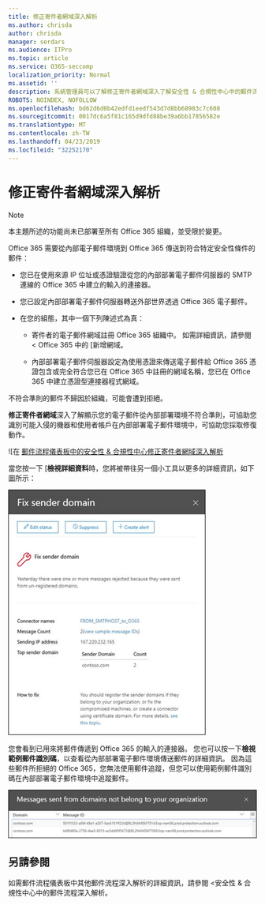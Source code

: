 ```yaml
---
title: 修正寄件者網域深入解析
ms.author: chrisda
author: chrisda
manager: serdars
ms.audience: ITPro
ms.topic: article
ms.service: O365-seccomp
localization_priority: Normal
ms.assetid: ''
description: 系統管理員可以了解修正寄件者網域深入了解安全性 & 合規性中心中的郵件流程儀表板中。
ROBOTS: NOINDEX, NOFOLLOW
ms.openlocfilehash: bd62d6d0b42edfd1eedf543d7d8bb68903c7c608
ms.sourcegitcommit: 0017dc6a5f81c165d9dfd88be39a6bb17856582e
ms.translationtype: MT
ms.contentlocale: zh-TW
ms.lasthandoff: 04/23/2019
ms.locfileid: "32252170"
---
```

# <a name="fix-sender-domain-insight"></a>修正寄件者網域深入解析

> [!NOTE]
> 本主題所述的功能尚未已部署至所有 Office 365 組織，並受限於變更。

Office 365 需要從內部電子郵件環境到 Office 365 傳送到符合特定安全性條件的郵件：

- 您已在使用來源 IP 位址或憑證驗證從您的內部部署電子郵件伺服器的 SMTP 連線的 Office 365 中建立的輸入的連接器。

- 您已設定內部部署電子郵件伺服器轉送外部世界透過 Office 365 電子郵件。

- 在您的組態，其中一個下列陳述式為真：

  - 寄件者的電子郵件網域註冊 Office 365 組織中。 如需詳細資訊，請參閱 < Office 365 中的 [新增網域。

  - 內部部署電子郵件伺服器設定為使用憑證來傳送電子郵件給 Office 365 憑證包含或完全符合您已在 Office 365 中註冊的網域名稱，您已在 Office 365 中建立憑證型連接器程式網域。 

不符合準則的郵件不歸因於組織，可能會遭到拒絕。

**修正寄件者網域**深入了解顯示您的電子郵件從內部部署環境不符合準則，可協助您識別可能入侵的機器和使用者帳戶在內部部署電子郵件環境中，可協助您採取修復動作。

![在 [郵件流程儀表板中的安全性 & 合規性中心修正寄件者網域深入解析](media/sender-domain-insight-selected.png)

當您按一下 [**檢視詳細資料**時，您將被帶往另一個小工具以更多的詳細資訊，如下圖所示：

![[詳細資料] 小工具在修正寄件者網域深入解析](media/sender-domain-view-details.png)

您會看到已用來將郵件傳遞到 Office 365 的輸入的連接器。 您也可以按一下**檢視範例郵件識別碼**，以查看從內部部署電子郵件環境傳送郵件的詳細資訊。 因為這些郵件所拒絕的 Office 365，您無法使用郵件追蹤，但您可以使用範例郵件識別碼在內部部署電子郵件環境中追蹤郵件。

![在修正寄件者網域深入了解檢視範例郵件識別碼](media/sender-domain-view-sample-message-ids.png)

## <a name="see-also"></a>另請參閱

如需郵件流程儀表板中其他郵件流程深入解析的詳細資訊，請參閱 <<c0>安全性 &amp; 合規性中心中的郵件流程深入解析。

